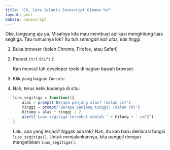 ```yaml
---
title: 'Eh, Cara Jalanin Javascript Gimana Ya?'
layout: post
bahasa: Javascript
---
```


Oke, langsung aja ya. Misalnya kita mau membuat aplikasi menghitung luas segitiga. Tau rumusnya lok? Itu tuh _setengah kali alas, kali tinggi_.

1. Buka browser (boleh Chrome, Firefox, atau Safari)
2. Pencet `Ctrl` `Shift` `I`
	
	Kan muncul tuh developer tools di bagian bawah browser.

3. Klik yang bagian `Console`
4. Nah, terus ketik kodenya di situ:

	```javascript
	luas_segitiga = function(){
		alas = prompt('Berapa panjang alas? (dalam cm)')
		tinggi = prompt('Berapa panjang tinggi? (dalam cm)')
		hitung = alas * tinggi / 2
		alert('Luas segitiga tersebut adalah ' + hitung + ' cm^2')
	}
	```

	Lalu, apa yang terjadi? Nggak ada lok? Nah, itu kan baru deklarasi fungsi `luas_segitiga()`. Untuk menjalankannya, kita panggil dengan mengetikkan `luas_segitiga()`.